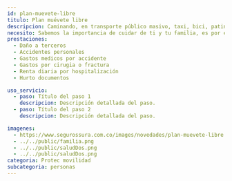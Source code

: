 ```yaml
---
id: plan-muevete-libre
titulo: Plan muévete libre
descripcion: Caminando, en transporte público masivo, taxi, bici, patineta o moto, con el Plan Muévete Libre estás tranquilo porque te protegemos a ti como persona. Muévete como más te guste con el respaldo de un seguro que te permite sentirte acompañado y ahorrar tiempo y dinero. Además de que estás asegurado cuando salgas a pasear con tu mascota, pues cubrimos los daños que tanto tú como ella pueden ocasionar a otros. De esa manera, y porque sabemos que necesitas moverte, cuidamos tu vida y tu salud en cada trayecto para que siempre, con SURA, te asegures de vivir.
necesito: Sabemos la importancia de cuidar de ti y tu familia, es por ello que, te brindamos las mejores opciones que te permitirán disfrutar de los momentos más especiales de tu vida con tranquilidad.
prestaciones: 
  - Daño a terceros
  - Accidentes personales
  - Gastos medicos por accidente
  - Gastos por cirugia o fractura
  - Renta diaria por hospitalización
  - Hurto documentos

uso_servicio:
  - paso: Título del paso 1
    descripcion: Descripción detallada del paso.
  - paso: Título del paso 2
    descripcion: Descripción detallada del paso.

imagenes:
  - https://www.segurossura.com.co/images/novedades/plan-muevete-libre.png
  - ../../public/familia.png
  - ../../public/saludDos.png
  - ../../public/saludDos.png
categoria: Protec movilidad
subcategoria: personas
---
```

